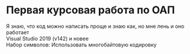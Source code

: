 # Первая курсовая работа по ОАП
Я знаю, что код можно написать проще и знаю как, но мне лень и оно работает  
Visual Studio 2019 (v142) и новее    
Набор символов: Использовать многобайтовую кодировку  
